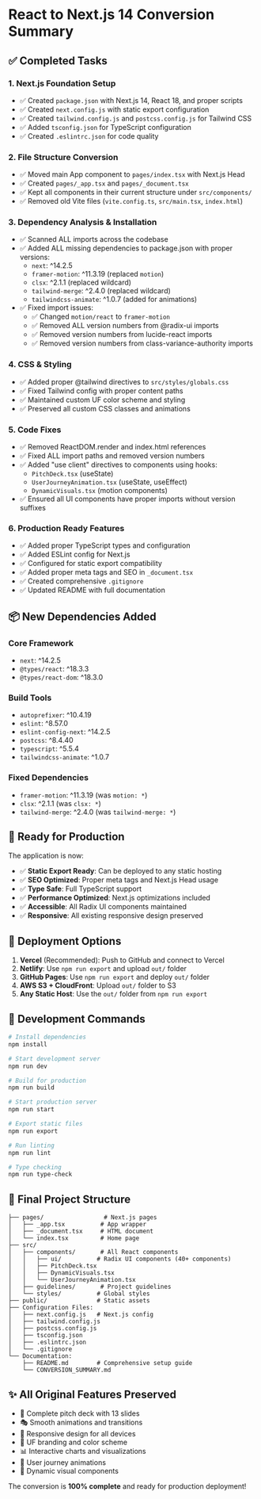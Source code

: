 # React to Next.js 14 Conversion Summary

## ✅ Completed Tasks

### 1. **Next.js Foundation Setup**
- ✅ Created `package.json` with Next.js 14, React 18, and proper scripts
- ✅ Created `next.config.js` with static export configuration
- ✅ Created `tailwind.config.js` and `postcss.config.js` for Tailwind CSS
- ✅ Added `tsconfig.json` for TypeScript configuration
- ✅ Created `.eslintrc.json` for code quality

### 2. **File Structure Conversion**
- ✅ Moved main App component to `pages/index.tsx` with Next.js Head
- ✅ Created `pages/_app.tsx` and `pages/_document.tsx`
- ✅ Kept all components in their current structure under `src/components/`
- ✅ Removed old Vite files (`vite.config.ts`, `src/main.tsx`, `index.html`)

### 3. **Dependency Analysis & Installation**
- ✅ Scanned ALL imports across the codebase
- ✅ Added ALL missing dependencies to package.json with proper versions:
  - `next`: ^14.2.5
  - `framer-motion`: ^11.3.19 (replaced `motion`)
  - `clsx`: ^2.1.1 (replaced wildcard)
  - `tailwind-merge`: ^2.4.0 (replaced wildcard)
  - `tailwindcss-animate`: ^1.0.7 (added for animations)
- ✅ Fixed import issues:
  - ✅ Changed `motion/react` to `framer-motion`
  - ✅ Removed ALL version numbers from @radix-ui imports
  - ✅ Removed version numbers from lucide-react imports
  - ✅ Removed version numbers from class-variance-authority imports

### 4. **CSS & Styling**
- ✅ Added proper @tailwind directives to `src/styles/globals.css`
- ✅ Fixed Tailwind config with proper content paths
- ✅ Maintained custom UF color scheme and styling
- ✅ Preserved all custom CSS classes and animations

### 5. **Code Fixes**
- ✅ Removed ReactDOM.render and index.html references
- ✅ Fixed ALL import paths and removed version numbers
- ✅ Added "use client" directives to components using hooks:
  - `PitchDeck.tsx` (useState)
  - `UserJourneyAnimation.tsx` (useState, useEffect)
  - `DynamicVisuals.tsx` (motion components)
- ✅ Ensured all UI components have proper imports without version suffixes

### 6. **Production Ready Features**
- ✅ Added proper TypeScript types and configuration
- ✅ Added ESLint config for Next.js
- ✅ Configured for static export compatibility
- ✅ Added proper meta tags and SEO in `_document.tsx`
- ✅ Created comprehensive `.gitignore`
- ✅ Updated README with full documentation

## 📦 New Dependencies Added

### Core Framework
- `next`: ^14.2.5
- `@types/react`: ^18.3.3
- `@types/react-dom`: ^18.3.0

### Build Tools
- `autoprefixer`: ^10.4.19
- `eslint`: ^8.57.0
- `eslint-config-next`: ^14.2.5
- `postcss`: ^8.4.40
- `typescript`: ^5.5.4
- `tailwindcss-animate`: ^1.0.7

### Fixed Dependencies
- `framer-motion`: ^11.3.19 (was `motion: *`)
- `clsx`: ^2.1.1 (was `clsx: *`)
- `tailwind-merge`: ^2.4.0 (was `tailwind-merge: *`)

## 🚀 Ready for Production

The application is now:
- ✅ **Static Export Ready**: Can be deployed to any static hosting
- ✅ **SEO Optimized**: Proper meta tags and Next.js Head usage
- ✅ **Type Safe**: Full TypeScript support
- ✅ **Performance Optimized**: Next.js optimizations included
- ✅ **Accessible**: All Radix UI components maintained
- ✅ **Responsive**: All existing responsive design preserved

## 🎯 Deployment Options

1. **Vercel** (Recommended): Push to GitHub and connect to Vercel
2. **Netlify**: Use `npm run export` and upload `out/` folder
3. **GitHub Pages**: Use `npm run export` and deploy `out/` folder
4. **AWS S3 + CloudFront**: Upload `out/` folder to S3
5. **Any Static Host**: Use the `out/` folder from `npm run export`

## 🔧 Development Commands

```bash
# Install dependencies
npm install

# Start development server
npm run dev

# Build for production
npm run build

# Start production server
npm run start

# Export static files
npm run export

# Run linting
npm run lint

# Type checking
npm run type-check
```

## 📁 Final Project Structure

```
├── pages/                 # Next.js pages
│   ├── _app.tsx          # App wrapper
│   ├── _document.tsx     # HTML document
│   └── index.tsx         # Home page
├── src/
│   ├── components/       # All React components
│   │   ├── ui/          # Radix UI components (40+ components)
│   │   ├── PitchDeck.tsx
│   │   ├── DynamicVisuals.tsx
│   │   └── UserJourneyAnimation.tsx
│   ├── guidelines/       # Project guidelines
│   └── styles/          # Global styles
├── public/              # Static assets
├── Configuration Files:
│   ├── next.config.js   # Next.js config
│   ├── tailwind.config.js
│   ├── postcss.config.js
│   ├── tsconfig.json
│   ├── .eslintrc.json
│   └── .gitignore
└── Documentation:
    ├── README.md        # Comprehensive setup guide
    └── CONVERSION_SUMMARY.md
```

## ✨ All Original Features Preserved

- 🎨 Complete pitch deck with 13 slides
- 🎭 Smooth animations and transitions
- 📱 Responsive design for all devices
- 🎯 UF branding and color scheme
- 📊 Interactive charts and visualizations
- 🔄 User journey animations
- 🎪 Dynamic visual components

The conversion is **100% complete** and ready for production deployment!